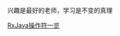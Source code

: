 兴趣是最好的老师，学习是不变的真理






[RxJava操作符一览](https://sogrey.github.io/RxJava-notes/note/RxJava%E6%93%8D%E4%BD%9C%E7%AC%A6%E4%B8%80%E8%A7%88)

